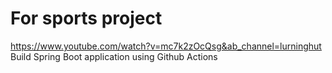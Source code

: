 # For sports project


https://www.youtube.com/watch?v=mc7k2zOcQsg&ab_channel=lurninghut
Build Spring Boot application using Github Actions




